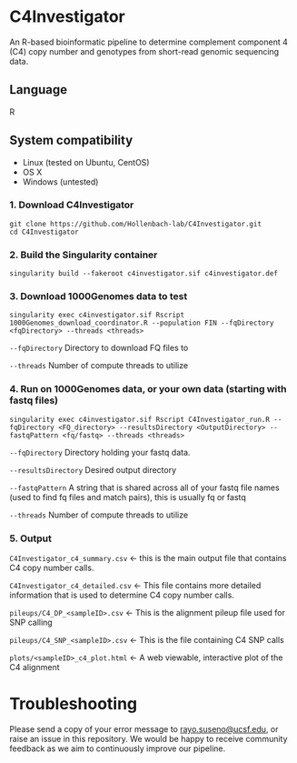 # C4Investigator
An R-based bioinformatic pipeline to determine complement component 4 (C4) copy number and genotypes from short-read genomic sequencing data.


## Language
R


## System compatibility
* Linux (tested on Ubuntu, CentOS)
* OS X
* Windows (untested)



### 1. Download C4Investigator 

```shell
git clone https://github.com/Hollenbach-lab/C4Investigator.git
cd C4Investigator
```

### 2. Build the Singularity container
```shell
singularity build --fakeroot c4investigator.sif c4investigator.def
```

### 3. Download 1000Genomes data to test

```shell
singularity exec c4investigator.sif Rscript 1000Genomes_download_coordinator.R --population FIN --fqDirectory <fqDirectory> --threads <threads>
```
`--fqDirectory`     Directory to download FQ files to

`--threads`         Number of compute threads to utilize


### 4. Run on 1000Genomes data, or your own data (starting with fastq files)

```shell
singularity exec c4investigator.sif Rscript C4Investigator_run.R --fqDirectory <FQ_directory> --resultsDirectory <OutputDirectory> --fastqPattern <fq/fastq> --threads <threads>
```

`--fqDirectory`     Directory holding your fastq data.

`--resultsDirectory`  Desired output directory

`--fastqPattern`      A string that is shared across all of your fastq file names (used to find fq files and match pairs), this is usually fq or fastq

`--threads`          Number of compute threads to utilize


### 5. Output
`C4Investigator_c4_summary.csv`   <- this is the main output file that contains C4 copy number calls.

`C4Investigator_c4_detailed.csv`  <- This file contains more detailed information that is used to determine C4 copy number calls.

`pileups/C4_DP_<sampleID>.csv`    <- This is the alignment pileup file used for SNP calling
                                
`pileups/C4_SNP_<sampleID>.csv`   <- This is the file containing C4 SNP calls
                                 
`plots/<sampleID>_c4_plot.html`   <- A web viewable, interactive plot of the C4 alignment
                                 
                                 
# Troubleshooting
Please send a copy of your error message to rayo.suseno@ucsf.edu, or raise an issue in this repository. We would be happy to receive community feedback as we aim to continuously improve our pipeline.